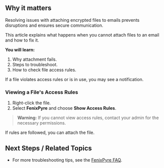 
## Why it matters
Resolving issues with attaching encrypted files to emails prevents disruptions and ensures secure communication.

This article explains what happens when you cannot attach files to an email and how to fix it.

**You will learn:**
1. Why attachment fails.
2. Steps to troubleshoot.
3. How to check file access rules.

If a file violates access rules or is in use, you may see a notification.

<!-- IMG: ./media/09-troubleshooting-&-faq/attachment-failure-screenshot.png | Alt: FenixPyre attachment error notification -->

### Viewing a File's Access Rules

1. Right-click the file.
2. Select **FenixPyre** and choose **Show Access Rules**.

> **Warning:** If you cannot view access rules, contact your admin for the necessary permissions.

If rules are followed, you can attach the file.

## Next Steps / Related Topics
- For more troubleshooting tips, see the [FenixPyre FAQ](/09-troubleshooting-&-faq/index).
